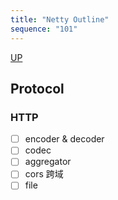 ```yaml
---
title: "Netty Outline"
sequence: "101"
---
```


[UP](/netty.html)


## Protocol

### HTTP

- [ ] encoder & decoder
- [ ] codec
- [ ] aggregator
- [ ] cors 跨域
- [ ] file
